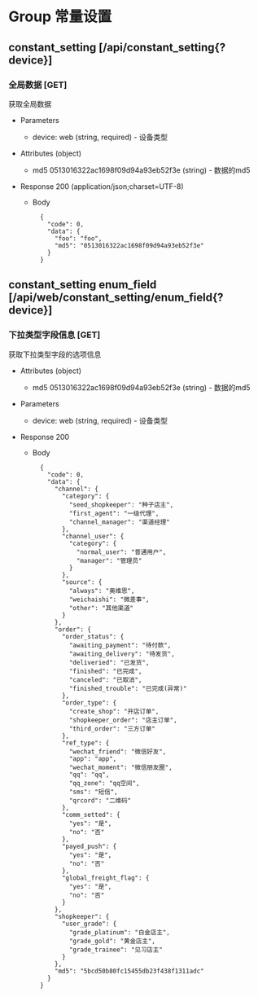 # Group 常量设置

## constant_setting [/api/constant_setting{?device}]

### 全局数据 [GET]
获取全局数据

+ Parameters
    + device: web (string, required) - 设备类型

+ Attributes (object)
    + md5 0513016322ac1698f09d94a93eb52f3e (string) - 数据的md5

+ Response 200 (application/json;charset=UTF-8)

    + Body

            {
              "code": 0,
              "data": {
                "foo": "foo",
                "md5": "0513016322ac1698f09d94a93eb52f3e"
              }
            }

## constant_setting enum_field [/api/web/constant_setting/enum_field{?device}]
### 下拉类型字段信息 [GET]
获取下拉类型字段的选项信息

+ Attributes (object)
    + md5 0513016322ac1698f09d94a93eb52f3e (string) - 数据的md5

+ Parameters
    + device: web (string, required) - 设备类型

+ Response 200
    + Body

            {
              "code": 0,
              "data": {
                "channel": {
                  "category": {
                    "seed_shopkeeper": "种子店主",
                    "first_agent": "一级代理",
                    "channel_manager": "渠道经理"
                  },
                  "channel_user": {
                    "category": {
                      "normal_user": "普通用户",
                      "manager": "管理员"
                    }
                  },
                  "source": {
                    "always": "奥维思",
                    "weichaishi": "微差事",
                    "other": "其他渠道"
                  }
                },
                "order": {
                  "order_status": {
                    "awaiting_payment": "待付款",
                    "awaiting_delivery": "待发货",
                    "deliveried": "已发货",
                    "finished": "已完成",
                    "canceled": "已取消",
                    "finished_trouble": "已完成(异常)"
                  },
                  "order_type": {
                    "create_shop": "开店订单",
                    "shopkeeper_order": "店主订单",
                    "third_order": "三方订单"
                  },
                  "ref_type": {
                    "wechat_friend": "微信好友",
                    "app": "app",
                    "wechat_moment": "微信朋友圈",
                    "qq": "qq",
                    "qq_zone": "qq空间",
                    "sms": "短信",
                    "qrcord": "二维码"
                  },
                  "comm_setted": {
                    "yes": "是",
                    "no": "否"
                  },
                  "payed_push": {
                    "yes": "是",
                    "no": "否"
                  },
                  "global_freight_flag": {
                    "yes": "是",
                    "no": "否"
                  }
                },
                "shopkeeper": {
                  "user_grade": {
                    "grade_platinum": "白金店主",
                    "grade_gold": "黄金店主",
                    "grade_trainee": "见习店主"
                  }
                },
                "md5": "5bcd50b80fc15455db23f438f1311adc"
              }
            }
